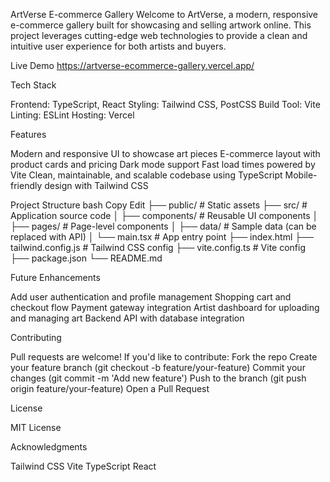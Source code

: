 ArtVerse E-commerce Gallery
Welcome to ArtVerse, a modern, responsive e-commerce gallery built for showcasing and selling artwork online. This project leverages cutting-edge web technologies to provide a clean and intuitive user experience for both artists and buyers.

Live Demo
https://artverse-ecommerce-gallery.vercel.app/

Tech Stack

Frontend: TypeScript, React
Styling: Tailwind CSS, PostCSS
Build Tool: Vite
Linting: ESLint
Hosting: Vercel

Features

Modern and responsive UI to showcase art pieces
E-commerce layout with product cards and pricing
Dark mode support
Fast load times powered by Vite
Clean, maintainable, and scalable codebase using TypeScript
Mobile-friendly design with Tailwind CSS

Project Structure
bash
Copy
Edit
├── public/             # Static assets
├── src/                # Application source code
│   ├── components/     # Reusable UI components
│   ├── pages/          # Page-level components
│   ├── data/           # Sample data (can be replaced with API)
│   └── main.tsx        # App entry point
├── index.html
├── tailwind.config.js  # Tailwind CSS config
├── vite.config.ts      # Vite config
├── package.json
└── README.md


Future Enhancements

Add user authentication and profile management
Shopping cart and checkout flow
Payment gateway integration
Artist dashboard for uploading and managing art
Backend API with database integration 

Contributing

Pull requests are welcome! If you'd like to contribute:
Fork the repo
Create your feature branch (git checkout -b feature/your-feature)
Commit your changes (git commit -m 'Add new feature')
Push to the branch (git push origin feature/your-feature)
Open a Pull Request

License

MIT License

Acknowledgments

Tailwind CSS
Vite
TypeScript
React


